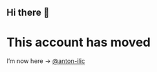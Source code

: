 ## Hi there 👋

# This account has moved
I’m now here → [@anton-ilic](https://github.com/anton-ilic)
